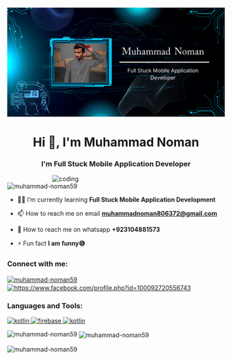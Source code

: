 ![logo](https://github.com/Muhammad-Noman59/Muhammad-Noman59/blob/main/GitHub%20Banner.png)
<h1 align="center">Hi 👋, I'm Muhammad Noman</h1>
<h3 align="center">I'm Full Stuck Mobile Application Developer</h3>

<img align="right" alt="coding" width="400" src="https://enacteservices.com/wp-content/themes/twentytwenty/images/hire-developer/animation_500_l4zc9j5g.gif">

<p align="left"> <img src="https://komarev.com/ghpvc/?username=muhammad-noman59&label=Profile%20views&color=0e75b6&style=flat" alt="muhammad-noman59" /> </p>

- 👨‍💻 I’m currently learning **Full Stuck Mobile Application Development**

- 📫 How to reach me on email **muhammadnoman806372@gmail.com**

- 📲 How to reach me on whatsapp **+923104881573**

- ⚡ Fun fact **I am funny😅**

<h3 align="left">Connect with me:</h3>
<p align="left">
<a href="https://linkedin.com/in/muhammad-noman59" target="blank"><img align="center" src="https://raw.githubusercontent.com/rahuldkjain/github-profile-readme-generator/master/src/images/icons/Social/linked-in-alt.svg" alt="muhammad-noman59" height="30" width="40" /></a>
<a href="https://fb.com/https://www.facebook.com/profile.php?id=100092720556743" target="blank"><img align="center" src="https://raw.githubusercontent.com/rahuldkjain/github-profile-readme-generator/master/src/images/icons/Social/facebook.svg" alt="https://www.facebook.com/profile.php?id=100092720556743" height="30" width="40" /></a>
</p>

<h3 align="left">Languages and Tools:</h3>
<p align="left">
   <a href="https://developer.android.com/studio?gad_source=1&gclid=Cj0KCQjw2PSvBhDjARIsAKc2cgMTNT_SS_BS1x4ARklYUlB3qq1fhbUCtLPTCc8-ViH6lved3pGkwmwaAh8uEALw_wcB&gclsrc=aw.ds" target="_blank" rel="noreferrer"> <img src="https://upload.wikimedia.org/wikipedia/commons/thumb/c/c1/Android_Studio_icon_%282023%29.svg/2048px-Android_Studio_icon_%282023%29.svg.png" alt="kotlin" width="40" height="40"/> </a>
  <a href="https://firebase.google.com/" target="_blank" rel="noreferrer"> <img src="https://www.vectorlogo.zone/logos/firebase/firebase-icon.svg" alt="firebase" width="40" height="40"/> </a> <a href="https://kotlinlang.org" target="_blank" rel="noreferrer"> <img src="https://www.vectorlogo.zone/logos/kotlinlang/kotlinlang-icon.svg" alt="kotlin" width="40" height="40"/> </a>  </p>

<p><img align="left" src="https://github-readme-stats.vercel.app/api/top-langs?username=muhammad-noman59&show_icons=true&locale=en&layout=compact" alt="muhammad-noman59" /></p>

<p>&nbsp;<img align="center" src="https://github-readme-stats.vercel.app/api?username=muhammad-noman59&show_icons=true&locale=en" alt="muhammad-noman59" /></p>

<p><img align="center" src="https://github-readme-streak-stats.herokuapp.com/?user=muhammad-noman59&" alt="muhammad-noman59" /></p>

